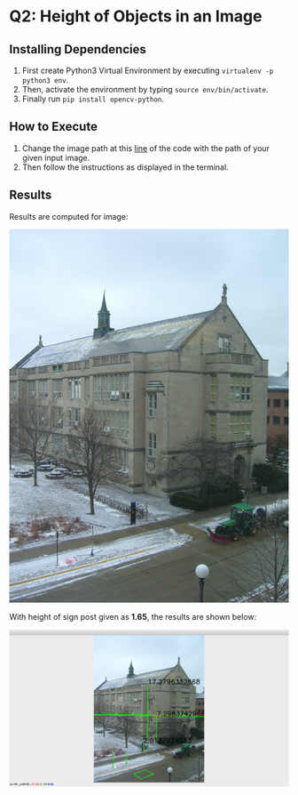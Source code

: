 # Q2: Height of Objects in an Image

## Installing Dependencies

1. First create Python3 Virtual Environment by executing ```virtualenv -p python3 env```.
2. Then, activate the environment by typing ```source env/bin/activate```.
3. Finally run ```pip install opencv-python```.

## How to Execute

1. Change the image path at this [line](https://github.com/radonys/CV-Assignments/blob/f9304e2ad4d86df1c7b83a7c8522a748b521e506/Assignment-3/Q2/height.py#L70) of the code with the path of your given input image.
2. Then follow the instructions as displayed in the terminal.

## Results

Results are computed for image:

![img2.jpg](img2.jpg "Input Image")

With height of sign post given as **1.65**, the results are shown below:

![Q2_Result.png](Q2_Result.png "Output Image")
